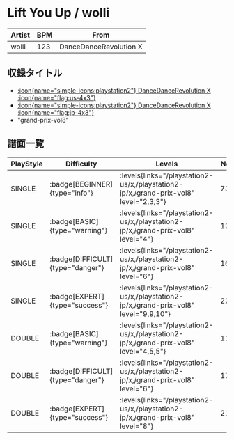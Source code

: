 # Lift You Up / wolli

|Artist|BPM|From|
|------|---|----|
|wolli|123|DanceDanceRevolution X|

## 収録タイトル

- [:icon{name="simple-icons:playstation2"} DanceDanceRevolution X :icon{name="flag:us-4x3"}](/playstation2-us/x)
- [:icon{name="simple-icons:playstation2"} DanceDanceRevolution X :icon{name="flag:jp-4x3"}](/playstation2-jp/x)
- "grand-prix-vol8"

## 譜面一覧

|PlayStyle|Difficulty|Levels|Notes|Movie|
|---------|----------|------|-----|-----|
|SINGLE| :badge[BEGINNER]{type="info"}| :levels{links="/playstation2-us/x,/playstation2-jp/x,/grand-prix-vol8" level="2,3,3"}|73/0||
|SINGLE| :badge[BASIC]{type="warning"}| :levels{links="/playstation2-us/x,/playstation2-jp/x,/grand-prix-vol8" level="4"}|121/2||
|SINGLE| :badge[DIFFICULT]{type="danger"}| :levels{links="/playstation2-us/x,/playstation2-jp/x,/grand-prix-vol8" level="6"}|169/4||
|SINGLE| :badge[EXPERT]{type="success"}| :levels{links="/playstation2-us/x,/playstation2-jp/x,/grand-prix-vol8" level="9,9,10"}|229/2||
|DOUBLE| :badge[BASIC]{type="warning"}| :levels{links="/playstation2-us/x,/playstation2-jp/x,/grand-prix-vol8" level="4,5,5"}|118/3||
|DOUBLE| :badge[DIFFICULT]{type="danger"}| :levels{links="/playstation2-us/x,/playstation2-jp/x,/grand-prix-vol8" level="6"}|173/4||
|DOUBLE| :badge[EXPERT]{type="success"}| :levels{links="/playstation2-us/x,/playstation2-jp/x,/grand-prix-vol8" level="8"}|214/2||
